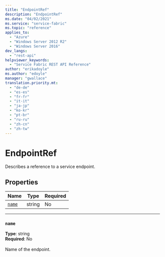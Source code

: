 ```yaml
---
title: "EndpointRef"
description: "EndpointRef"
ms.date: "04/02/2021"
ms.service: "service-fabric"
ms.topic: "reference"
applies_to: 
  - "Azure"
  - "Windows Server 2012 R2"
  - "Windows Server 2016"
dev_langs: 
  - "rest-api"
helpviewer_keywords: 
  - "Service Fabric REST API Reference"
author: "erikadoyle"
ms.author: "edoyle"
manager: "gwallace"
translation.priority.mt: 
  - "de-de"
  - "es-es"
  - "fr-fr"
  - "it-it"
  - "ja-jp"
  - "ko-kr"
  - "pt-br"
  - "ru-ru"
  - "zh-cn"
  - "zh-tw"
---
```

# EndpointRef

Describes a reference to a service endpoint.

## Properties
| Name | Type | Required |
| --- | --- | --- |
| [`name`](#name) | string | No |

____
### `name`
__Type__: string <br/>
__Required__: No<br/>
<br/>
Name of the endpoint.
